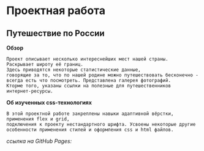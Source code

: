 # Проектная работа 
## Путешествие по России

**Обзор**

	Проект описывает несколько интереснейших мест нашей страны. 
	Раскрывает широту её границ.  
	Здесь приводятся некоторые статистические данные, 
	говорящие за то, что по нашей родине можно путешествовать бесконечно - 
	всегда есть что посмотреть. Представлена галерея фотографий.  
	Кторме того, указаны ссылки на полезные для путешественников 
	интернет-ресурсы.  
	
**Об изученных css-технологиях**

	В этой проектной работе закреплены навыки адаптивной вёрстки, 
	применения flex и grid, 
	подключения к проекту нестандартного шрифта. Усвоены некоторые другие 
	особенности применения стилей и оформления сss и html файлов.
	
*ссылка на GitHub Pages:* 